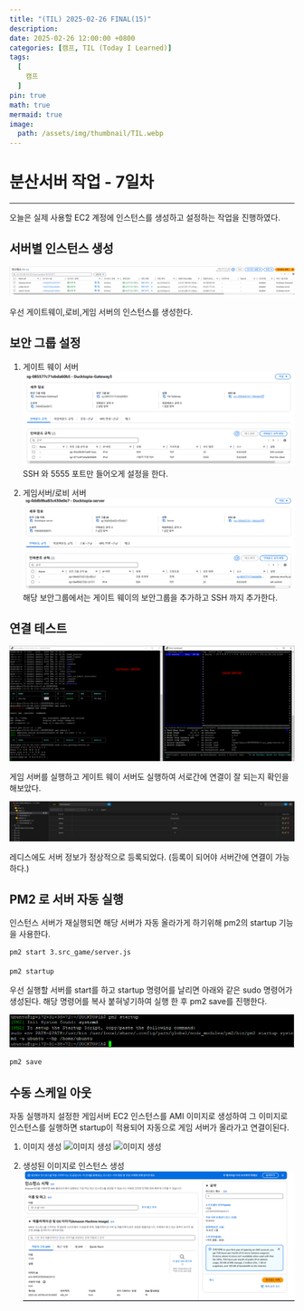 ```yaml
---
title: "(TIL) 2025-02-26 FINAL(15)"
description: 
date: 2025-02-26 12:00:00 +0800
categories: [캠프, TIL (Today I Learned)]
tags:
  [
    캠프
  ]
pin: true
math: true
mermaid: true
image:
  path: /assets/img/thumbnail/TIL.webp
---
```


# 분산서버 작업 - 7일차

--- 

오늘은 실제 사용할 EC2 계정에 인스턴스를 생성하고 설정하는 작업을 진행하였다. 

## 서버별 인스턴스 생성

![EC2 인스턴스](/assets/img/TIL/250226/001.png)

우선 게이트웨이,로비,게임 서버의 인스턴스를 생성한다.

## 보안 그룹 설정 

1. 게이트 웨이 서버 
  ![게이트 웨이](/assets/img/TIL/250226/002.png)
  SSH 와 5555 포트만 들어오게 설정을 한다.

2. 게임서버/로비 서버
  ![게이트 웨이](/assets/img/TIL/250226/003.png)
  해당 보안그룹에서는 게이트 웨이의 보안그룹을 추가하고 SSH 까지 추가한다.

## 연결 테스트

![게이트 웨이](/assets/img/TIL/250226/004.png)

게임 서버를 실행하고 게이트 웨이 서버도 실행하여 서로간에 연결이 잘 되는지 확인을 해보았다.

![게이트 웨이](/assets/img/TIL/250226/005.png)

레디스에도 서버 정보가 정상적으로 등록되었다. (등록이 되어야 서버간에 연결이 가능하다.)

## PM2 로 서버 자동 실행

인스턴스 서버가 재실행되면 해당 서버가 자동 올라가게 하기위해 pm2의 startup 기능을 사용한다.


```bash
pm2 start 3.src_game/server.js

pm2 startup
```

우선 실행할 서버를 start를 하고 startup 명령어를 날리면 아래와 같은 sudo 명령어가 생성된다. 해당 명령어를 복사 붙혀넣기하여 실행 한 후 pm2 save를 진행한다.

![게이트 웨이](/assets/img/TIL/250226/006.png)

```bash
pm2 save
```

## 수동 스케일 아웃

자동 실행까지 설정한 게임서버 EC2 인스턴스를 AMI 이미지로 생성하여 그 이미지로 인스턴스를 실행하면 startup이 적용되어 자동으로 게임 서버가 올라가고 연결이된다.

1. 이미지 생성
  ![이미지 생성](https://images-ext-1.discordapp.net/external/keTZYSNZ2DKhqzKCIduZCjSlvy_s0ZEQXiaXEzCEzTw/https/github.com/user-attachments/assets/718d6eae-c33b-42e3-873d-2c6265f5f68b?format=webp&width=1440&height=295)
  ![이미지 생성](https://images-ext-1.discordapp.net/external/D3gTAp6zjqB4X0vtFdtx0zfxtzAHb2gG0ayqQkS3ybA/https/github.com/user-attachments/assets/095f667e-0e91-449a-be1a-5b347ecdb023?format=webp&width=1021&height=597)

2. 생성된 이미지로 인스턴스 생성 
  ![인스턴스 생성](/assets/img/TIL/250226/007.png)